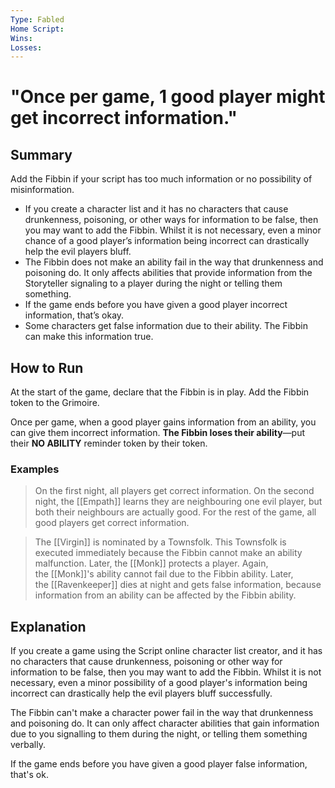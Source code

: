 ```yaml
---
Type: Fabled
Home Script: 
Wins: 
Losses:
---
```

# "Once per game, 1 good player might get incorrect information."

## Summary
Add the Fibbin if your script has too much information or no possibility of misinformation.

- If you create a character list and it has no characters that cause drunkenness, poisoning, or other ways for information to be false, then you may want to add the Fibbin. Whilst it is not necessary, even a minor chance of a good player’s information being incorrect can drastically help the evil players bluff.
- The Fibbin does not make an ability fail in the way that drunkenness and poisoning do. It only affects abilities that provide information from the Storyteller signaling to a player during the night or telling them something.
- If the game ends before you have given a good player incorrect information, that’s okay.
- Some characters get false information due to their ability. The Fibbin can make this information true.
## How to Run
At the start of the game, declare that the Fibbin is in play. Add the Fibbin token to the Grimoire.

Once per game, when a good player gains information from an ability, you can give them incorrect information. **The Fibbin loses their ability**—put their **NO ABILITY** reminder token by their token.
### Examples
>On the first night, all players get correct information. On the second night, the [[Empath]] learns they are neighbouring one evil player, but both their neighbours are actually good. For the rest of the game, all good players get correct information.

>The [[Virgin]] is nominated by a Townsfolk. This Townsfolk is executed immediately because the Fibbin cannot make an ability malfunction. Later, the [[Monk]] protects a player. Again, the [[Monk]]'s ability cannot fail due to the Fibbin ability. Later, the [[Ravenkeeper]] dies at night and gets false information, because information from an ability can be affected by the Fibbin ability.
## Explanation
If you create a game using the Script online character list creator, and it has no characters that cause drunkenness, poisoning or other way for information to be false, then you may want to add the Fibbin. Whilst it is not necessary, even a minor possibility of a good player's information being incorrect can drastically help the evil players bluff successfully.

The Fibbin can't make a character power fail in the way that drunkenness and poisoning do. It can only affect character abilities that gain information due to you signalling to them during the night, or telling them something verbally.

If the game ends before you have given a good player false information, that's ok.


